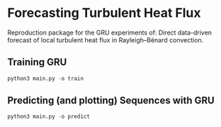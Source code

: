 # Forecasting Turbulent Heat Flux
Reproduction package for the GRU experiments of: Direct data-driven forecast of local turbulent heat flux in Rayleigh–Bénard convection.

## Training GRU
```python
python3 main.py -o train
```

## Predicting (and plotting) Sequences with GRU
```python
python3 main.py -o predict
```
